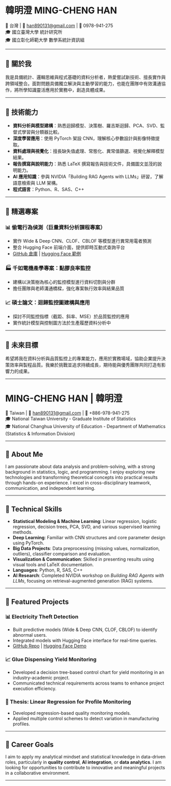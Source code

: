 # 韓明澄 MING-CHENG HAN

📍 台灣 | 📧 han890131@gmail.com | 📱 0978-941-275  
🎓 國立臺灣大學 統計研究所  
🎓 國立彰化師範大學 數學系統計資訊組  

---

## 👋 關於我

我是具備統計、邏輯思維與程式基礎的資料分析者，熱愛嘗試新技術、擅長實作與跨領域整合。面對問題具備獨立解決與主動學習的能力，也能在團隊中有效溝通協作，將所學知識靈活應用於實務中，創造具體成果。

---

## 🔧 技術能力

- **資料分析與模型建構**：熟悉迴歸模型、決策樹、羅吉斯迴歸、PCA、SVD、監督式學習與分類器比較。
- **深度學習應用**：使用 PyTorch 架設 CNN，理解核心參數設計與影像特徵提取。
- **資料處理與視覺化**：擅長缺失值處理、常態化、異常值篩選、視覺化解釋模型結果。
- **報告撰寫與說明能力**：熟悉 LaTeX 撰寫報告與技術文件，具備圖文並茂的說明能力。
- **AI 應用知識**：參與 NVIDIA「Building RAG Agents with LLMs」研習，了解語意檢索與 LLM 架構。
- **程式語言**：Python、R、SAS、C++

---

## 📌 精選專案

### 📊 偷電行為偵測（巨量資料分析課程專案）
- 實作 Wide & Deep CNN、CLOF、CBLOF 等模型進行異常用電者預測
- 整合 Hugging Face 前端介面，提供即時互動式查詢平台  
- [GitHub 倉庫](https://github.com/Han-Ming-Cheng) | [Hugging Face 範例](https://huggingface.co/spaces/peter572210355/demo_steal_electricity_detect)

### 🏭 千如電機產學專案：點膠良率監控
- 建構以決策樹為核心的監控模型進行資料切割與分群
- 擔任團隊與老師溝通橋樑，強化專案執行效率與結果品質

### 📈 碩士論文：迴歸監控圖建構與應用
- 探討不同監控指標（截距、斜率、MSE）於品質監控的應用
- 實作統計模型與控制圖方法於生產履歷資料分析中

---

## 🎯 未來目標

希望將我在資料分析與品質監控上的專業能力，應用於實務場域，協助企業提升決策效率與製程品質。我樂於挑戰並追求持續成長，期待能與優秀團隊共同打造有影響力的成果。

---
# MING-CHENG HAN | 韓明澄

📍 Taiwan | 📧 han890131@gmail.com | 📱 +886-978-941-275  
🎓 National Taiwan University - Graduate Institute of Statistics  
🎓 National Changhua University of Education - Department of Mathematics (Statistics & Information Division)  

---

## 👋 About Me

I am passionate about data analysis and problem-solving, with a strong background in statistics, logic, and programming. I enjoy exploring new technologies and transforming theoretical concepts into practical results through hands-on experience. I excel in cross-disciplinary teamwork, communication, and independent learning.

---

## 🔧 Technical Skills

- **Statistical Modeling & Machine Learning**: Linear regression, logistic regression, decision trees, PCA, SVD, and various supervised learning methods.
- **Deep Learning**: Familiar with CNN structures and core parameter design using PyTorch.
- **Big Data Projects**: Data preprocessing (missing values, normalization, outliers), classifier comparison and evaluation.
- **Visualization & Communication**: Skilled in presenting results using visual tools and LaTeX documentation.
- **Languages**: Python, R, SAS, C++
- **AI Research**: Completed NVIDIA workshop on *Building RAG Agents with LLMs*, focusing on retrieval-augmented generation (RAG) systems.

---

## 🧪 Featured Projects

### 📊 Electricity Theft Detection
- Built predictive models (Wide & Deep CNN, CLOF, CBLOF) to identify abnormal users.
- Integrated models with Hugging Face interface for real-time queries.
- [GitHub Repo](https://github.com/Han-Ming-Cheng) | [Hugging Face Demo](https://huggingface.co/spaces/peter572210355/demo_steal_electricity_detect)

### 📈 Glue Dispensing Yield Monitoring
- Developed a decision tree-based control chart for yield monitoring in an industry-academic project.
- Communicated technical requirements across teams to enhance project execution efficiency.

### 🧠 Thesis: Linear Regression for Profile Monitoring
- Developed regression-based quality monitoring models.
- Applied multiple control schemes to detect variation in manufacturing profiles.

---

## 🎯 Career Goals

I aim to apply my analytical mindset and statistical knowledge in data-driven roles, particularly in **quality control**, **AI integration**, or **data analytics**. I am looking for opportunities to contribute to innovative and meaningful projects in a collaborative environment.

---
